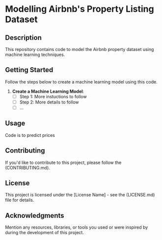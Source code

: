 # Modelling Airbnb's Property Listing Dataset

## Description
This repository contains code to model the Airbnb property dataset using machine learning techniques.

## Getting Started
Follow the steps below to create a machine learning model using this code.

1. **Create a Machine Learning Model**: 
   - [ ] Step 1: More instuctions to follow
   - [ ] Step 2: More details to follow
   - [ ] ...

## Usage
Code is to predict prices

## Contributing
If you'd like to contribute to this project, please follow the (CONTRIBUTING.md).

## License
This project is licensed under the [License Name] - see the (LICENSE.md) file for details.

## Acknowledgments
Mention any resources, libraries, or tools you used or were inspired by during the development of this project.
